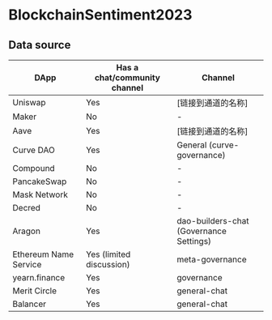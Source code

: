 # BlockchainSentiment2023

## Data source
| DApp                   | Has a chat/community channel | Channel |
| ----------------------- | ---------------------------- | ------- |
| Uniswap                | Yes                          | [链接到通道的名称] |
| Maker                  | No                           | - |
| Aave                   | Yes                          | [链接到通道的名称] |
| Curve DAO              | Yes                          | General (curve-governance) |
| Compound               | No                           | - |
| PancakeSwap            | No                           | - |
| Mask Network           | No                           | - |
| Decred                 | No                           | - |
| Aragon                 | Yes                          | dao-builders-chat (Governance Settings) |
| Ethereum Name Service  | Yes (limited discussion)                          | meta-governance |
| yearn.finance          | Yes                          | governance |
| Merit Circle           | Yes                          | general-chat |
| Balancer               | Yes                          | general-chat |

